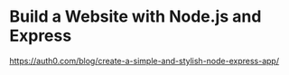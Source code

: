 # Build a Website with Node.js and Express

https://auth0.com/blog/create-a-simple-and-stylish-node-express-app/